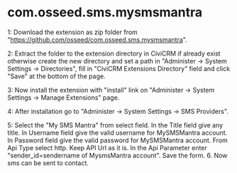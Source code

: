 com.osseed.sms.mysmsmantra
==========================

1: Download the extension as zip folder from "https://github.com/osseed/com.osseed.sms.mysmsmantra".

2: Extract the folder to the extension directory in CiviCRM if already exist otherwise create the new directory and set a path in "Administer -> System Settings -> Directories", fill in "CiviCRM Extensions Directory" field and click "Save" at the bottom of the page.

3: Now install the extension with "install" link on "Administer -> System Settings -> Manage Extensions" page.

4: After installation go to "Administer -> System Settings -> SMS Providers".

5: Select the "My SMS Mantra" from select field.
   In the Title field give any title.
   In Username field give the valid username for MySMSMantra account.
   In Password field give the  valid password for MySMSMantra account.
   From Api Type select http.
   Keep API Url as it is.
   In the Api Parameter enter "sender_id=sendername of MysmsMantra account".
   Save the form.
6. Now sms can be sent to contact.
 
